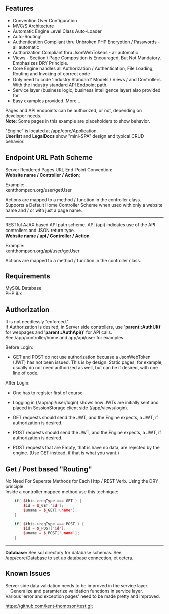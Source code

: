 Features
------------
+ Convention Over Configuration
+ MVC/S Architecture
+ Automatic Engine Level Class Auto-Loader
+ Auto-Routing!
+ Authentication Compliant thru Unbroken PHP Encryption / Passwords - all automatic
+ Authorization Compliant thru JsonWebTokens - all automatic
+ Views - Section / Page Composition is Encouraged, But Not Mandatory. Emphasizes DRY Principle.
+ Core Engine handles all Authorization / Authentication, File Loading, Routing and Invoking of correct code
+ Only need to code 'Industry Standard' Models / Views / and Controllers. With the industry standard API Endpoint path.
+ Service layer (business logic, business intelligence layer) also provided for.
+ Easy examples provided. More...

Pages and API endpoints can be authorized, or not, depending on developer needs.  
**Note**: Some pages in this example are placeholders to show behavior.

"Engine" is located at /app/core/Application.  
**Userlist** and **LegalDocs** show "mini-SPA" design and typical CRUD behavior.

Endpoint URL Path Scheme
--

Server Rendered Pages URL End-Point Convention:  
**Website name / Controller / Action**;

Example:  
kentthompson.org/user/getUser

Actions are mapped to a method / function in the controller class.  
Supports a Default Home Controller Scheme when used with only a website name and / or with just a page name.

----

RESTful AJAX based API path scheme.  API (api) indicates use of the API controllers and JSON return type.  
**Website name  / api / Controller / Action**

Example:  
kentthompson.org/api/user/getUser

Actions are mapped to a method / function in the controller class.  

Requirements
------------
MySQL Database  
PHP 8.x

Authorization
----
It is not needlessly "enforced."  
If Authorization is desired, in Server side controllers, use '**parent::AuthUI()**' for webpages and '**parent::AuthApi()**' for API calls.  
 See /app/controller/home and app/api/user for examples.

Before Login:
+ GET and POST do not use authorization becuase a JsonWebToken (JWT) has not been issued. This is by design. Static pages, for example, usually do not need authorized as well, but can be if desired, with one line of code.

After Login:
+ One has to register first of course.
+ Logging in (/app/api/user/login) shows how JWTs are initially sent and placed in SessionStorage client side (/app/views/login).

+ GET requests should send the JWT, and the Engine expects, a JWT, if authorization is desired.
+ POST requests should send the JWT, and the Engine expects, a JWT, if authorization is desired.
+ POST requests that are Empty, that is have no data, are rejected by the engine. (Use GET instead, if that is what you want.)

Get / Post based "Routing"
----
No Need For Seperate Methods for Each Http / REST Verb. Using the DRY principle.  
Inside a controller mapped method use this technique:
```c++
    if( $this->reqType === GET ) {
        $id = $_GET['id'];
        $uname = $_GET['uname'];
    }

    if( $this->reqType === POST ) {
        $id = $_POST['id'];
        $uname = $_POST['uname'];
    }
```
----

**Database:**  See sql directory for database schemas. See /app/core/Database to set up database connection, et cetera.

Known Issues
----

Server side data validation needs to be improved in the service layer.  
&nbsp;&nbsp;&nbsp;&nbsp;Generalize and paramterize validation functions in service layer.  
Various 'error and exception pages' need to be made pretty and improved.  

https://github.com/kent-thompson/test.git